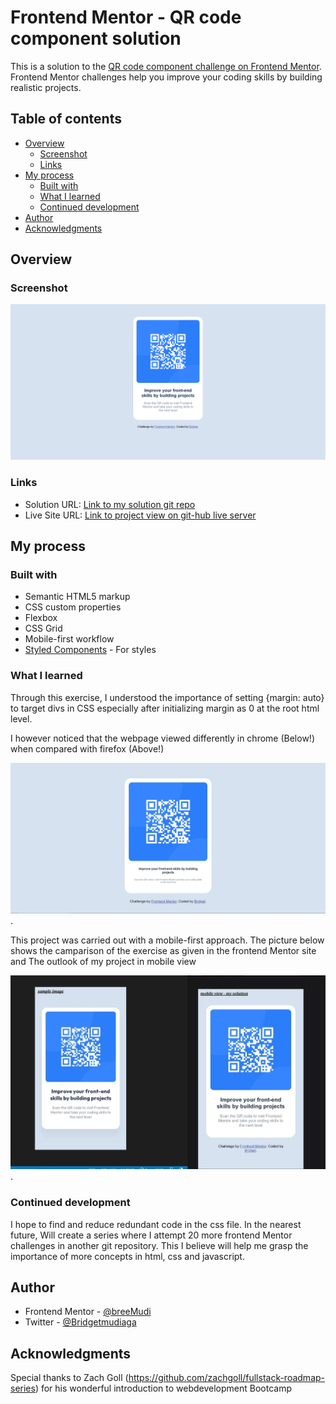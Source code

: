 # Frontend Mentor - QR code component solution

This is a solution to the [QR code component challenge on Frontend Mentor](https://www.frontendmentor.io/challenges/qr-code-component-iux_sIO_H). Frontend Mentor challenges help you improve your coding skills by building realistic projects.

## Table of contents

- [Overview](#overview)
  - [Screenshot](#screenshot)
  - [Links](#links)
- [My process](#my-process)
  - [Built with](#built-with)
  - [What I learned](#what-i-learned)
  - [Continued development](#continued-development)
- [Author](#author)
- [Acknowledgments](#acknowledgments)

## Overview

### Screenshot

![The desktop view of the qr-component](./images/desktop_view.png)
<!-- ![](./desktop_view.jpg)![desktop_view](https://user-images.githubusercontent.com/65234249/224862538-59bda0ed-f0b9-41c6-9706-4af1b6f8087b.png) -->

### Links

- Solution URL: [Link to my solution git repo](https://github.com/breeMudi/qr-component-challenge/tree/main)
- Live Site URL: [Link to project view on git-hub live server](https://breemudi.github.io/qr-component-challenge/)

## My process

### Built with

- Semantic HTML5 markup
- CSS custom properties
- Flexbox
- CSS Grid
- Mobile-first workflow
- [Styled Components](https://styled-components.com/) - For styles


### What I learned

Through this exercise, I understood the importance of setting {margin: auto} to target divs in CSS especially after initializing margin as 0 at the root html level.

I however noticed that the webpage viewed differently in chrome (Below!) when compared with firefox (Above!)

![The desktop view on chrome](./images/chromes.jpg).

This project was carried out with a mobile-first approach. The picture below shows the camparison of the exercise as given in the frontend Mentor site and The outlook of my project in mobile view

![Comparison](./images/mobile_view_exercise_mine.jpg).


### Continued development

I hope to find and reduce redundant code in the css file.
In the nearest future, Will create a series where I attempt 20 more frontend Mentor challenges in another git repository. This I believe will help me grasp the importance of more concepts in html, css and javascript.

## Author

- Frontend Mentor - [@breeMudi](https://www.frontendmentor.io/profile/breeMudi)
- Twitter - [@Bridgetmudiaga](https://www.twitter.com/Bridgetmudiaga)

## Acknowledgments

Special thanks to Zach Goll (https://github.com/zachgoll/fullstack-roadmap-series) for his wonderful introduction to webdevelopment Bootcamp


